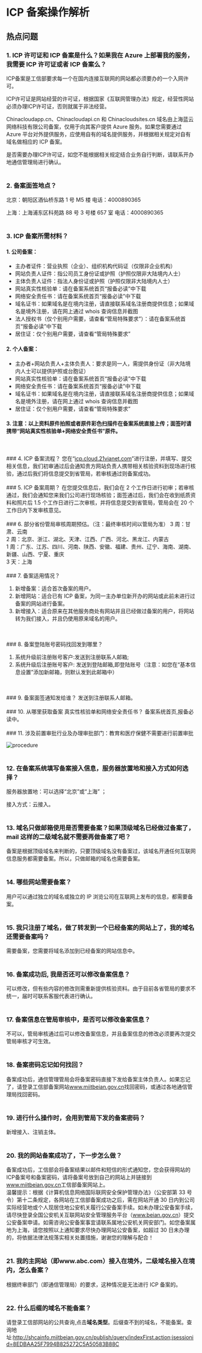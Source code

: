 <properties
	pageTitle="热点问题 | Azure"
	description="ICP 备案中的一些问题"
	services="icp"
	documentationCenter=""
	authors="will"
	manager="edwinc"
	editor=""
	tags="icp"/>

<tags
	ms.service="icp"
	ms.workload=""
	ms.tgt_pltfrm=""
	ms.devlang="na"
	ms.topic="article"
	ms.date="07/2017"
	wacn.date="07/2017"
	wacn.lang="cn" 
	ms.author="will"/>

# ICP 备案操作解析

## 热点问题

### 1. ICP 许可证和 ICP 备案是什么？如果我在 Azure 上部署我的服务，我需要 ICP 许可证或者 ICP 备案么？
ICP备案是工信部要求每一个在国内连接互联网的网站都必须要办的一个入网许可。

ICP许可证是网站经营的许可证，根据国家《互联网管理办法》规定，经营性网站必须办理ICP许可证，否则就属于非法经营。

Chinacloudapp.cn、Chinacloudapi.cn 和 Chinacloudsites.cn 域名由上海蓝云网络科技有限公司备案，仅用于向其客户提供 Azure 服务。如果您需要通过 Azure 平台对外提供服务，应使用自有的域名提供服务，并根据相关规定对自有域名做相应的 ICP 备案。

是否需要办理ICP许可证，如您不能根据相关规定结合业务自行判断，请联系开办地通信管理局进行确认。
</br>
</br>
### 2. 备案面签地点？
北京：朝阳区酒仙桥东路 1 号 M5 楼   电话：4000890365

上海：上海浦东区科苑路 88 号 3 号楼 657 室    电话：4000890365
</br>
</br>
### 3. ICP 备案所需材料？
#### 1. 公司备案：
- 主办者证件：营业执照（企业）、组织机构代码证（仅限非企业机构）
- 网站负责人证件：指公司员工身份证或护照（护照仅限非大陆境内人士）
- 主体负责人证件：指法人身份证或护照（护照仅限非大陆境内人士）
- 网站真实性核验单：请在备案系统首页“报备必读”中下载
- 网络安全责任书：请在备案系统首页“报备必读”中下载
- 域名证书：如果域名是在境内注册，请直接联系域名注册商提供信息；如果域名是境外注册，请在网上通过 whois 查询信息并截图
- 法人授权书（仅个别用户需要，请查看“管局特殊要求”）：请在备案系统首页“报备必读”中下载
- 居住证：仅个别用户需要，请查看“管局特殊要求”

#### 2. 个人备案：
- 主办者+网站负责人+主体负责人：要求是同一人，需提供身份证（非大陆境内人士可以提供护照或台胞证）
- 网站真实性核验单：请在备案系统首页“报备必读”中下载
- 网络安全责任书：请在备案系统首页“报备必读”中下载
- 域名证书：如果域名是在境内注册，请直接联系域名注册商提供信息；如果域名是境外注册，请在网上通过 whois 查询信息并截图
- 居住证：仅个别用户需要，请查看“管局特殊要求”

#### 3. 注意：以上资料原件拍照或者原件彩色扫描件在备案系统直接上传；面签时请携带“网站真实性核验单+网络安全责任书”原件。
</br>
</br>
### 4. ICP 备案流程？
您在“<a id="icp-faq_cloud.21vianet" href="http://icp.cloud.21vianet.com">icp.cloud.21vianet.com</a>”进行注册，并填写、提交相关信息，我们初审通过后会通知贵方网站负责人携带相关核验资料到现场进行核验，通过后我们将信息提交到省管局，若审核通过则备案成功。
</br>
</br>
### 5. ICP 备案周期？
在您提交信息后，我们会在 2 个工作日进行初审；若审核通过，我们会通知您来我们公司进行现场核验；面签通过后，我们会在收到纸质资料和照片后 1.5 个工作日进行二次审核，并将信息提交到省管局，管局会在 20 个工作日内下发审核意见。
</br>
</br>
### 6. 部分省份管局审核周期预估。（注：最终审核时间以管局为准）
3 周：甘肃、云南</br>
2 周：北京、浙江、湖北、天津、江西、广西、河北、黑龙江、内蒙古</br>
1 周：广东、江苏、四川、河南、陕西、安徽、福建、贵州、辽宁、海南、湖南、新疆、山西、宁夏、重庆</br>
3 天：上海
</br>
</br>
### 7. 备案适用情况？

1. 新增备案：适合首次备案的用户。
2. 新增网站：适合已有 ICP 备案，为同一主办单位新开办的网站或此前未进行过备案的网站进行备案。
3. 新增接入：适合原来在其他服务商处有网站并且已经做过备案的用户，将网站转为我们接入，并且仍使用原来域名的用户。
</br>
</br>
### 8. 备案登陆账号密码找回发到哪里？

1. 系统升级前注册账号客户:发送到注册联系人邮箱;
2. 系统升级后注册账号客户: 发送到登陆邮箱,即登陆账号（注意：如您在“基本信息设置”添加新邮箱，则默认发到此邮箱中）
</br>
</br>
### 9. 备案面签通知发给谁？
发送到注册联系人邮箱。
</br>
</br>
### 10. 从哪里获取备案 真实性核验单和网络安全责任书？
备案系统首页,报备必读中。
</br>
</br>
### 11. 涉及前置审批行业及办理审批部门：教育和医疗保健不需要进行前置审批

![procedure](./media/8-1.png)
</br>
</br>
### 12. 在备案系统填写备案接入信息，服务器放置地和接入方式如何选择？
服务器放置地：可以选择“北京”或“上海” ；

 接入方式：云接入。
</br>
</br>
### 13. 域名只做邮箱使用是否需要备案？如果顶级域名已经做过备案了，mail 这样的二级域名就不需要再做备案了吧？
备案是根据顶级域名来判断的，只要顶级域名没有备案过，该域名开通任何互联网信息服务都需要备案。所以，只做邮箱的域名也需要备案。
</br>
</br>
### 14. 哪些网站需要备案？ 
用户可以通过独立的域名或独立的 IP 浏览公司在互联网上发布的信息，都需要备案。
</br>
</br>
### 15. 我只注册了域名，做了转发到一个已经备案的网站上了，我的域名还需要备案吗？ 
需要备案，您需要将域名添加到已经备案的网站信息中。
</br>
</br>
### 16. 备案成功后, 我是否还可以修改备案信息？
可以修改，但有些内容的修改则需重新提供核验资料。由于目前各省管局的要求不统一，届时可联系客服代表进行确认。
</br>
</br>
### 17. 备案信息在管局审核中，是否可以修改备案信息？
不可以，管局审核通过后可以修改备案信息，并且备案信息的修改必须要再次提交管局审核才可生效。
</br>
</br>
### 18. 备案密码忘记如何找回？
备案成功后，通信管理管局会将备案密码直接下发给备案主体负责人。如果忘记了，请登录工信部备案网站<a id="icp-faq_miitbeian" href="www.miitbeian.gov.cn">www.miitbeian.gov.cn</a>找回密码，或通过各地通信管理局找回密码。
</br>
</br>
### 19. 进行什么操作时，会用到管局下发的备案密码？
新增接入、注销主体。
</br>
</br>
### 20. 我的网站备案成功了，下一步怎么做？
备案成功后，工信部会将备案结果以邮件和短信的形式通知您，您会获得网站的ICP备案号和备案密码，请将备案号放到自己的网站上并链接到<a id="icp-faq_miitbeian-2" href="http://www.miitbeian.gov.cn">www.miitbeian.gov.cn</a>工信部备案网站上。</br>
温馨提示：根据《计算机信息网络国际联网安全保护管理办法》（公安部第 33 号令）第十二条规定，各网站在工信部备案成功之后，需在网站开通 30 日内到公司实际经营地或个人现居住地公安机关履行公安备案手续。如未办理公安备案手续，请尽快登录全国公安机关互联网站安全管理服务平台（<a id="icp-faq_beian" href="http://www.beian.gov.cn">www.beian.gov.cn</a>）提交公安备案申请。如需咨询公安备案事宜请联系属地公安机关网安部门。如您备案属地为上海，请您按照以上通知要求尽快办理网站公安备案，如超过 30 日未办理的，将依据法律法规落实相关处置措施，谢谢您的理解与配合！
</br>
</br>
### 21. 我的主网站（即www.abc.com）接入在境外，二级域名接入在境内，怎么备案？
根据终审部门（即通信管理局）的要求，这种情况是无法进行 ICP 备案的。
</br>
</br>
### 22. 什么后缀的域名不能备案？
请登录工信部网站的公共查询,点击<strong>域名类型</strong>。后缀查不到的域名，不能备案。查询地址:<a id="icp-faq_shcainfo" href="http://shcainfo.miitbeian.gov.cn/publish/query/indexFirst.action;jsessionid=8EDBAA25F7994B825272C5A50583B88C">http://shcainfo.miitbeian.gov.cn/publish/query/indexFirst.action;jsessionid=8EDBAA25F7994B825272C5A50583B88C</a>
</br>
</br>
